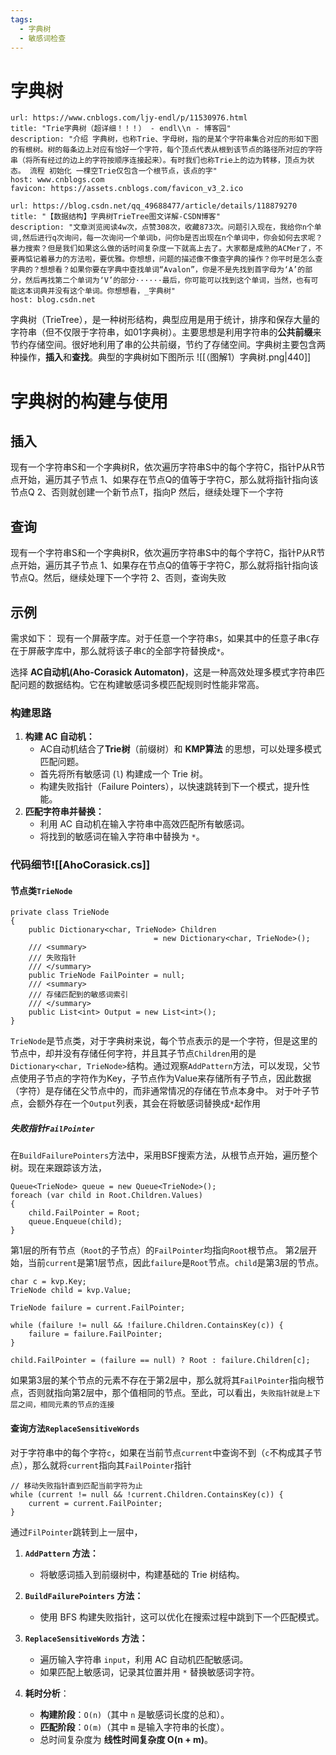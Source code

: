 ```yaml
---
tags:
  - 字典树
  - 敏感词检查
---
```

# 字典树
```cardlink
url: https://www.cnblogs.com/ljy-endl/p/11530976.html
title: "Trie字典树（超详细！！！） - endl\\n - 博客园"
description: "介绍 字典树，也称Trie、字母树，指的是某个字符串集合对应的形如下图的有根树。树的每条边上对应有恰好一个字符，每个顶点代表从根到该节点的路径所对应的字符串（将所有经过的边上的字符按顺序连接起来）。有时我们也称Trie上的边为转移，顶点为状态。 流程 初始化 一棵空Trie仅包含一个根节点，该点的字"
host: www.cnblogs.com
favicon: https://assets.cnblogs.com/favicon_v3_2.ico
```

```cardlink
url: https://blog.csdn.net/qq_49688477/article/details/118879270
title: "【数据结构】字典树TrieTree图文详解-CSDN博客"
description: "文章浏览阅读4w次，点赞308次，收藏873次。问题引入现在，我给你n个单词,然后进行q次询问，每一次询问一个单词b，问你b是否出现在n个单词中，你会如何去求呢？暴力搜索？但是我们如果这么做的话时间复杂度一下就高上去了。大家都是成熟的ACMer了，不要再惦记着暴力的方法啦，要优雅。你想想，问题的描述像不像查字典的操作？你平时是怎么查字典的？想想看？如果你要在字典中查找单词“Avalon”，你是不是先找到首字母为‘A’的部分，然后再找第二个单词为‘V’的部分······最后，你可能可以找到这个单词，当然，也有可能这本词典并没有这个单词。你想想看，_字典树"
host: blog.csdn.net
```

字典树（TrieTree），是一种树形结构，典型应用是用于统计，排序和保存大量的字符串（但不仅限于字符串，如01字典树）。主要思想是利用字符串的**公共前缀**来节约存储空间。很好地利用了串的公共前缀，节约了存储空间。字典树主要包含两种操作，**插入**和**查找**。典型的字典树如下图所示
![[（图解1）字典树.png|440]]


# 字典树的构建与使用
## 插入
现有一个字符串S和一个字典树R，依次遍历字符串S中的每个字符C，指针P从R节点开始，遍历其子节点
1、如果存在节点Q的值等于字符C，那么就将指针指向该节点Q
2、否则就创建一个新节点T，指向P
然后，继续处理下一个字符
## 查询
现有一个字符串S和一个字典树R，依次遍历字符串S中的每个字符C，指针P从R节点开始，遍历其子节点
1、如果存在节点Q的值等于字符C，那么就将指针指向该节点Q。然后，继续处理下一个字符
2、否则，查询失败
## 示例
需求如下：
现有一个屏蔽字库。对于任意一个字符串`S`，如果其中的任意子串`C`存在于屏蔽字库中，那么就将该子串`C`的全部字符替换成`*`。

选择 **AC自动机(Aho-Corasick Automaton)**，这是一种高效处理多模式字符串匹配问题的数据结构。它在构建敏感词多模匹配规则时性能非常高。
### 构建思路
1. **构建 AC 自动机：**
    - AC自动机结合了**Trie树**（前缀树）和 **KMP算法** 的思想，可以处理多模式匹配问题。
    - 首先将所有敏感词 (`l`) 构建成一个 Trie 树。
    - 构建失败指针（Failure Pointers），以快速跳转到下一个模式，提升性能。
2. **匹配字符串并替换：**
    - 利用 AC 自动机在输入字符串中高效匹配所有敏感词。
    - 将找到的敏感词在输入字符串中替换为 `*`。
### 代码细节![[AhoCorasick.cs]]
#### 节点类`TrieNode`
```CSharp
private class TrieNode
{
    public Dictionary<char, TrieNode> Children 
                                = new Dictionary<char, TrieNode>();
    /// <summary>
    /// 失败指针
    /// </summary>
    public TrieNode FailPointer = null;
    /// <summary>
    /// 存储匹配到的敏感词索引
    /// </summary>
    public List<int> Output = new List<int>();
}
```
`TrieNode`是节点类，对于字典树来说，每个节点表示的是一个字符，但是这里的节点中，却并没有存储任何字符，并且其子节点`Children`用的是`Dictionary<char, TrieNode>`结构。通过观察`AddPattern`方法，可以发现，父节点使用子节点的字符作为Key，子节点作为Value来存储所有子节点，因此数据（字符）是存储在父节点中的，而非通常情况的存储在节点本身中。
对于叶子节点，会额外存在一个`Output`列表，其会在将敏感词替换成`*`起作用
##### 失败指针`FailPointer`
在`BuildFailurePointers`方法中，采用BSF搜索方法，从根节点开始，遍历整个树。现在来跟踪该方法，
```CSharp
Queue<TrieNode> queue = new Queue<TrieNode>();
foreach (var child in Root.Children.Values)        
{
    child.FailPointer = Root;
    queue.Enqueue(child);
}
```
第1层的所有节点（`Root`的子节点）的`FailPointer`均指向`Root`根节点。
第2层开始，当前`current`是第1层节点，因此`failure`是`Root`节点。`child`是第3层的节点。
```CSharp
char c = kvp.Key;
TrieNode child = kvp.Value;

TrieNode failure = current.FailPointer;

while (failure != null && !failure.Children.ContainsKey(c)) {
    failure = failure.FailPointer;
}

child.FailPointer = (failure == null) ? Root : failure.Children[c];
```
如果第3层的某个节点的元素不存在于第2层中，那么就将其`FailPointer`指向根节点，否则就指向第2层中，那个值相同的节点。至此，可以看出，`失败指针就是上下层之间，相同元素的节点的连接`
#### 查询方法`ReplaceSensitiveWords`
对于字符串中的每个字符`c`，如果在当前节点`current`中查询不到（`c`不构成其子节点），那么就将`current`指向其`FailPointer`指针
```CSharp
// 移动失败指针直到匹配当前字符为止
while (current != null && !current.Children.ContainsKey(c)) {
    current = current.FailPointer;
}
```
通过`FilPointer`跳转到上一层中，

1. **`AddPattern` 方法：**
    
    - 将敏感词插入到前缀树中，构建基础的 Trie 树结构。
2. **`BuildFailurePointers` 方法：**
    
    - 使用 BFS 构建失败指针，这可以优化在搜索过程中跳到下一个匹配模式。
3. **`ReplaceSensitiveWords` 方法：**
    
    - 遍历输入字符串 `input`，利用 AC 自动机匹配敏感词。
    - 如果匹配上敏感词，记录其位置并用 `*` 替换敏感词字符。
4. **耗时分析**：
    
    - **构建阶段**：`O(n)`（其中 `n` 是敏感词长度的总和）。
    - **匹配阶段**：`O(m)`（其中 `m` 是输入字符串的长度）。
    - 总时间复杂度为 **线性时间复杂度 O(n + m)**。